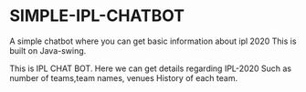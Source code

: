 # SIMPLE-IPL-CHATBOT
A simple chatbot where you can get basic information about ipl 2020
This is built on Java-swing.

This is IPL CHAT BOT.
Here we can get details regarding IPL-2020
Such as number of teams,team names, venues
History of each team.
